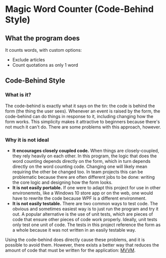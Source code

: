 # Magic Word Counter (Code-Behind Style)

## What the program does
It counts words, with custom options:

- Exclude articles
- Count quotations as only 1 word 

## Code-Behind Style
### What is it?
The code-behind is exactly what it says on the tin: the code is behind the form (the thing the user sees).  Whenever an event is raised by the form, the code-behind can do things in response to it, including changing how the form works.  This simplicity makes it attractive to beginners because there's not much it can't do.  There are some problems with this approach, however.
### Why it is not ideal

- **It encourages closely coupled code.**  When things are closely-coupled, they rely heavily on each other.  In this program, the logic that does the word counting depends directly on the form, which in turn depends directly on the word counting code.  Changing one will likely mean requiring the other be changed too.  In team projects this can be problematic because there are often different jobs to be done: writing the core logic and designing how the form looks.
- **It is not easily portable.**  If one were to adapt this project for use in other environemnts, like a Windows 10 store app or on the web, one would have to rewrite the code because WPF is a different environment.
- **It is not easily testable.**  There are two common ways to test code.  The obvious and sometimes easiest way is to just run the program and try it out.  A popular alternative is the use of unit tests, which are pieces of code that ensure other pieces of code work properly.  Ideally, unit tests only test one unit of code.  The tests in this project reference the form as a whole because it was not written in an easily testable way.

Using the code-behind does directly cause these problems, and it is possible to avoid them.  However, there exists a better way that reduces the amount of code that must be written for the application: [MVVM](https://github.com/ecenterhub/MagicWordCounter-MVVM-Style).
